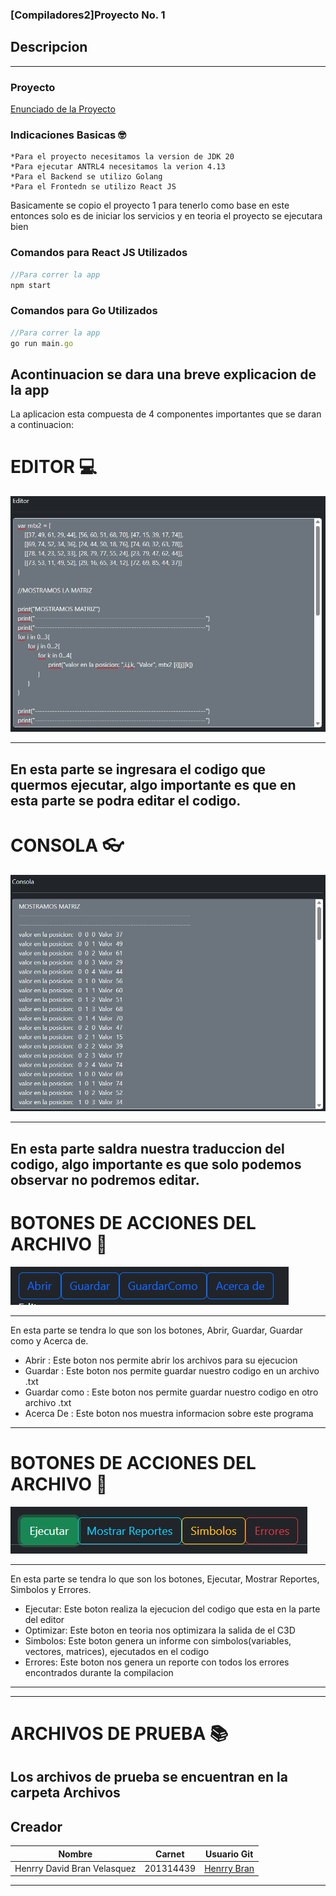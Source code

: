 ### [Compiladores2]Proyecto No. 1

## Descripcion 
___
### Proyecto

[Enunciado de la Proyecto](https://drive.google.com/file/d/1KTUQXCDrwLRQaiGfri1_CMm-7mRDUm-w/view?usp=sharing)

### Indicaciones Basicas :nerd_face:
    *Para el proyecto necesitamos la version de JDK 20
    *Para ejecutar ANTRL4 necesitamos la verion 4.13
    *Para el Backend se utilizo Golang
    *Para el Frontedn se utilizo React JS

Basicamente se copio el proyecto 1 para tenerlo como base en este entonces solo es de iniciar los servicios y en teoria el proyecto se ejecutara bien

### Comandos para React JS Utilizados

```javascript
//Para correr la app
npm start
```
### Comandos para Go Utilizados

```javascript
//Para correr la app
go run main.go
```
## Acontinuacion se dara una breve explicacion de la app

La aplicacion esta compuesta de 4 componentes importantes que se daran a continuacion:

# EDITOR :computer:

![editor de proyecto](https://github.com/HenrryBran-Hub/Proyecto-1/blob/Develop/Imagenes/Editor.png)

---
En esta parte se ingresara el codigo que quermos ejecutar, 
algo importante es que en esta parte se podra editar el codigo.
---

# CONSOLA :eyeglasses:

![consola de proyecto](https://github.com/HenrryBran-Hub/Proyecto-1/blob/Develop/Imagenes/Consola.png)

---
En esta parte saldra nuestra traduccion del codigo,
algo importante es que solo podemos observar no podremos editar.
---

# BOTONES DE ACCIONES DEL ARCHIVO :abacus:

![consola de proyecto](https://github.com/HenrryBran-Hub/Proyecto-1/blob/Develop/Imagenes/BotonesDeIDE.png)

---
En esta parte se tendra lo que son los botones, Abrir, Guardar, Guardar como y Acerca de.
* Abrir : Este boton nos permite abrir los archivos para su ejecucion
* Guardar : Este boton nos permite guardar nuestro codigo en un archivo .txt
* Guardar como : Este boton nos permite guardar nuestro codigo en otro archivo .txt
* Acerca De : Este boton nos muestra informacion sobre este programa
---

# BOTONES DE ACCIONES DEL ARCHIVO :floppy_disk:

![consola de proyecto](https://github.com/HenrryBran-Hub/Proyecto-1/blob/Develop/Imagenes/BotonesDeEjecucion.png)

---
En esta parte se tendra lo que son los botones, Ejecutar, Mostrar Reportes, Simbolos y Errores.
* Ejecutar: Este boton realiza la ejecucion del codigo que esta en la parte del editor
* Optimizar: Este boton en teoria nos optimizara la salida de el C3D
* Simbolos: Este boton genera un informe con simbolos(variables, vectores, matrices), ejecutados en el codigo
* Errores: Este boton nos genera un reporte con todos los errores encontrados durante la compilacion
---

---
# ARCHIVOS DE PRUEBA  :books:

Los archivos de prueba se encuentran en la carpeta Archivos
---

## Creador
| Nombre | Carnet | Usuario Git |
|----------|----------|----------|
| Henrry David Bran Velasquez | 201314439 | [Henrry Bran](https://github.com/HenrryBran-Hub) |
___

